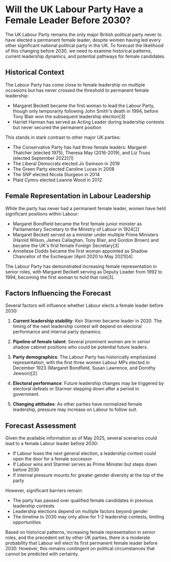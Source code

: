 # Will the UK Labour Party Have a Female Leader Before 2030?

The UK Labour Party remains the only major British political party never to have elected a permanent female leader, despite women having led every other significant national political party in the UK. To forecast the likelihood of this changing before 2030, we need to examine historical patterns, current leadership dynamics, and potential pathways for female candidates.

## Historical Context

The Labour Party has come close to female leadership on multiple occasions but has never crossed the threshold to permanent female leadership:

- Margaret Beckett became the first woman to lead the Labour Party, though only temporarily following John Smith's death in 1994, before Tony Blair won the subsequent leadership election[3]
- Harriet Harman has served as Acting Leader during leadership contests but never secured the permanent position

This stands in stark contrast to other major UK parties:
- The Conservative Party has had three female leaders: Margaret Thatcher (elected 1975), Theresa May (2016-2019), and Liz Truss (elected September 2022)[1]
- The Liberal Democrats elected Jo Swinson in 2019
- The Green Party elected Caroline Lucas in 2008
- The SNP elected Nicola Sturgeon in 2014
- Plaid Cymru elected Leanne Wood in 2012

## Female Representation in Labour Leadership

While the party has never had a permanent female leader, women have held significant positions within Labour:

- Margaret Bondfield became the first female junior minister as Parliamentary Secretary to the Ministry of Labour in 1924[2]
- Margaret Beckett served as a minister under multiple Prime Ministers (Harold Wilson, James Callaghan, Tony Blair, and Gordon Brown) and became the UK's first female Foreign Secretary[3]
- Anneliese Dodds became the first woman appointed as Shadow Chancellor of the Exchequer (April 2020 to May 2021)[4]

The Labour Party has demonstrated increasing female representation in senior roles, with Margaret Beckett serving as Deputy Leader from 1992 to 1994, becoming the first woman to hold that role[3].

## Factors Influencing the Forecast

Several factors will influence whether Labour elects a female leader before 2030:

1. **Current leadership stability**: Keir Starmer became leader in 2020. The timing of the next leadership contest will depend on electoral performance and internal party dynamics.

2. **Pipeline of female talent**: Several prominent women are in senior shadow cabinet positions who could be potential future leaders.

3. **Party demographics**: The Labour Party has historically emphasized representation, with the first three women Labour MPs elected in December 1923 (Margaret Bondfield, Susan Lawrence, and Dorothy Jewson)[2].

4. **Electoral performance**: Future leadership changes may be triggered by electoral defeats or Starmer stepping down after a period in government.

5. **Changing attitudes**: As other parties have normalized female leadership, pressure may increase on Labour to follow suit.

## Forecast Assessment

Given the available information as of May 2025, several scenarios could lead to a female Labour leader before 2030:

- If Labour loses the next general election, a leadership contest could open the door for a female successor
- If Labour wins and Starmer serves as Prime Minister but steps down before 2030
- If internal pressure mounts for greater gender diversity at the top of the party

However, significant barriers remain:
- The party has passed over qualified female candidates in previous leadership contests
- Leadership elections depend on multiple factors beyond gender
- The timeline to 2030 may only allow for 1-2 leadership contests, limiting opportunities

Based on historical patterns, increasing female representation in senior roles, and the precedent set by other UK parties, there is a moderate probability that Labour will elect its first permanent female leader before 2030. However, this remains contingent on political circumstances that cannot be predicted with certainty.